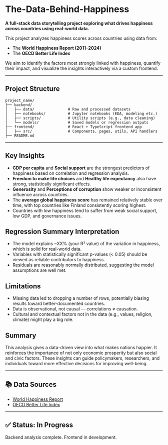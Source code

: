 # The-Data-Behind-Happiness

**A full-stack data storytelling project exploring what drives happiness across countries using real-world data.**

This project analyzes happiness scores across countries using data from:

- The **World Happiness Report (2011–2024)**
- The **OECD Better Life Index**

We aim to identify the factors most strongly linked with happiness, quantify their impact, and visualize the insights interactively via a custom frontend.

---

## Project Structure

```
project_name/
├── backend/
│   ├── data/               # Raw and processed datasets
│   ├── notebooks/          # Jupyter notebooks (EDA, modeling etc.)
│   ├── scripts/            # Utility scripts (e.g., data cleaning)
│   └── models/             # Saved models or regression outputs
├── frontend/               # React + TypeScript frontend app
│   ├── src/                # Components, pages, utils, API handlers
├── README.md
```

---

## Key Insights

- **GDP per capita** and **Social support** are the strongest predictors of happiness based on correlation and regression analysis.
- **Freedom to make life choices** and **Healthy life expectancy** also have strong, statistically significant effects.
- **Generosity** and **Perceptions of corruption** show weaker or inconsistent influence across countries.
- The **average global happiness score** has remained relatively stable over time, with top countries like Finland consistently scoring highest.
- Countries with low happiness tend to suffer from weak social support, low GDP, and governance issues.

## Regression Summary Interpretation

- The model explains ~XX% (your R² value) of the variation in happiness, which is solid for real-world data.
- Variables with statistically significant p-values (< 0.05) should be viewed as reliable contributors to happiness.
- Residuals are reasonably normally distributed, suggesting the model assumptions are well met.

## Limitations

- Missing data led to dropping a number of rows, potentially biasing results toward better-documented countries.
- Data is observational, not causal — correlations ≠ causation.
- Cultural and contextual factors not in the data (e.g., values, religion, climate) might play a big role.

## Summary

This analysis gives a data-driven view into what makes nations happier. It reinforces the importance of not only economic prosperity but also social and civic factors. These insights can guide policymakers, researchers, and individuals toward more effective decisions for improving well-being.

---

## 📚 Data Sources

- [World Happiness Report](https://worldhappiness.report)
- [OECD Better Life Index](https://stats.oecd.org/Index.aspx?DataSetCode=BLI)

---

## ✅ Status: In Progress

Backend analysis complete. Frontend in development.
